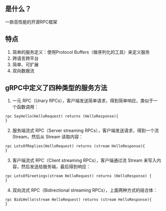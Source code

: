 ## 是什么？
一款高性能的开源RPC框架

## 特点
1. 简单的服务定义：使用Protocol Buffers（做序列化的工具）来定义服务
2. 跨语言跨平台
3. 简单、可扩展
4. 双向数据流

## gRPC中定义了四种类型的服务方法
1. 一元 RPC（Unary RPCs），客户端发送简单请求，得到简单响应，类似于一个函数调用：
```
rpc SayHello(HelloRequest) returns (HelloResponse){
}
```

2. 服务端流式 RPC（Server streaming RPCs），客户端发送请求，得到一个流 Stream，然后从 Stream 读取内容：
```
rpc LotsOfReplies(HelloRequest) returns (stream HelloResponse){
}
```

3. 客户端流式 RPC（Client streaming RPCs），客户端通过流 Stream 来写入内容，然后发送给服务端，最后得到响应：
```
rpc LotsOfGreetings(stream HelloRequest) returns (HelloResponse) {
}
```

4. 双向流式 RPC（Bidirectional streaming RPCs），上面两种方式的结合体：
```
rpc BidiHello(stream HelloRequest) returns (stream HelloResponse){
}
```
